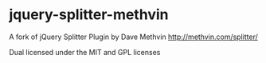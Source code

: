 jquery-splitter-methvin
=======================

A fork of jQuery Splitter Plugin by Dave Methvin http://methvin.com/splitter/

Dual licensed under the MIT and GPL licenses
